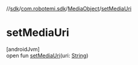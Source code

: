 //[sdk](../../../index.md)/[com.robotemi.sdk](../index.md)/[MediaObject](index.md)/[setMediaUri](set-media-uri.md)

# setMediaUri

[androidJvm]\
open fun [setMediaUri](set-media-uri.md)(uri: [String](https://docs.oracle.com/javase/8/docs/api/java/lang/String.html))

